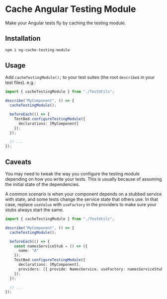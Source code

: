 # Cache Angular Testing Module

Make your Angular tests fly by caching the testing module.

## Installation

```sh
npm i ng-cache-testing-module
```

## Usage

Add `cacheTestingModule();` to your test suites (the root `describe`s in your test files). e.g.:

```ts
import { cacheTestingModule } from "./TestUtils";

describe("MyComponent", () => {
  cacheTestingModule();

  beforeEach(() => {
    TestBed.configureTestingModule({
      declarations: [MyComponent]
    });
  });

  // ...
});
```

## Caveats

You may need to tweak the way you configure the testing module depending on how you write your tests. This is usually because of assuming the initial state of the dependencies.

A common scenario is when your component depends on a stubbed service with state, and some tests change the service state that others use. In that case, replace `useValue` with `useFactory` in the providers to make sure your stubs always start the same.

```ts
import { cacheTestingModule } from "./TestUtils";

describe("MyComponent", () => {
  cacheTestingModule();

  beforeEach(() => {
    const namesServiceStub = () => ({
      name: "A"
    });
    TestBed.configureTestingModule({
      declarations: [MyComponent],
      providers: [{ provide: NamesService, useFactory: namesServiceStub }]
    });
  });

  // ...
});
```
